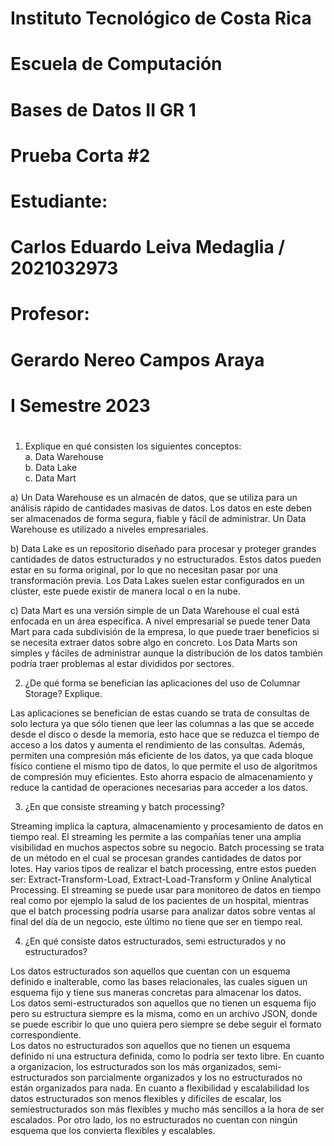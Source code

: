 [//]: # (Portada)
# Instituto Tecnológico de Costa Rica

# Escuela de Computación

# Bases de Datos II GR 1

# Prueba Corta #2

# Estudiante: 
# Carlos Eduardo Leiva Medaglia / 2021032973

# Profesor: 
# Gerardo Nereo Campos Araya

# I Semestre 2023
# 
# 
# 
# 
# 
# 
# 
# 
# 
# 
# 
# 
# 
# 
# 
# 
# 
# 
# 
# 
# 
#  
#  
#  
#  
[//]: # (Resolucion Quiz)

1. Explique en qué consisten los siguientes conceptos:  
    a. Data Warehouse  
    b. Data Lake  
    c. Data Mart  

a) Un Data Warehouse es un almacén de datos, que se utiliza para un análisis rápido de cantidades masivas de datos. Los datos en este deben ser almacenados de forma segura, fiable y fácil de administrar. Un Data Warehouse es utilizado a niveles empresariales.  

b) Data Lake es un repositorio diseñado para procesar y proteger grandes cantidades de datos estructurados y no estructurados. Estos datos pueden estar en su forma original, por lo que no necesitan pasar por una transformación previa. Los Data Lakes suelen estar configurados en un clúster, este puede existir de manera local o en la nube.  

c) Data Mart es una versión simple de un Data Warehouse el cual está enfocada en un área específica. A nivel empresarial se puede tener Data Mart para cada subdivisión de la empresa, lo que puede traer beneficios si se necesita extraer datos sobre algo en concreto. Los Data Marts son simples y fáciles de administrar aunque la distribución de los datos también podría traer problemas al estar divididos por sectores.  

2. ¿De qué forma se benefician las aplicaciones del uso de Columnar Storage? Explique.  

Las aplicaciones se benefician de estas cuando se trata de consultas de solo lectura ya que sólo tienen que leer las columnas a las que se accede desde el disco o desde la memoria, esto hace que se reduzca el tiempo de acceso a los datos y aumenta el rendimiento de las consultas. Además, permiten una compresión más eficiente de los datos, ya que cada bloque físico contiene el mismo tipo de datos, lo que permite el uso de algoritmos de compresión muy eficientes. Esto ahorra espacio de almacenamiento y reduce la cantidad de operaciones necesarias para acceder a los datos. 

3. ¿En que consiste streaming y batch processing? 

Streaming implica la captura, almacenamiento y procesamiento de datos en tiempo real. El streaming les permite a las compañías tener una amplia visibilidad en muchos aspectos sobre su negocio. Batch processing se trata de un método en el cual se procesan grandes cantidades de datos por lotes. Hay varios tipos de realizar el batch processing, entre estos pueden ser: Extract-Transform-Load, Extract-Load-Transform y Online Analytical Processing. El streaming se puede usar para monitoreo de datos en tiempo real como por ejemplo la salud de los pacientes de un hospital, mientras que el batch processing podría usarse para analizar datos sobre ventas al final del día de un negocio, este último no tiene que ser en tiempo real.  

4. ¿En qué consiste datos estructurados, semi estructurados y no estructurados?  

Los datos estructurados son aquellos que cuentan con un esquema definido e inalterable, como las bases relacionales, las cuales siguen un esquema fijo y tiene sus maneras concretas para almacenar los datos.  
Los datos semi-estructurados son aquellos que no tienen un esquema fijo pero su estructura siempre es la misma, como en un archivo JSON, donde se puede escribir lo que uno quiera pero siempre se debe seguir el formato correspondiente.  
Los datos no estructurados son aquellos que no tienen un esquema definido ni una estructura definida, como lo podría ser texto libre.
En cuanto a organizacion, los estructurados son los más organizados, semi-estructurados son parcialmente organizados y los no estructurados no están organizados para nada. En cuanto a flexibilidad y escalabilidad los datos estructurados son menos flexibles y difíciles de escalar, los semiestructurados son más flexibles y mucho más sencillos a la hora de ser escalados. Por otro lado, los no estructurados no cuentan con ningún esquema que los convierta flexibles y escalables.

